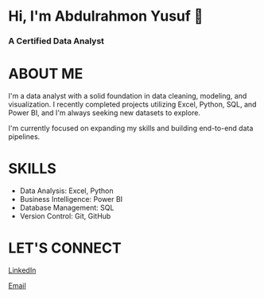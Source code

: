 # Hi, I'm Abdulrahmon Yusuf 👋
### A Certified Data Analyst

# ABOUT ME
I'm a data analyst with a solid foundation in data cleaning, modeling, and visualization. I recently completed projects utilizing Excel, Python, SQL, and Power BI, and I'm always seeking new datasets to explore.

I'm currently focused on expanding my skills and building end-to-end data pipelines.

# SKILLS
- Data Analysis: Excel, Python
- Business Intelligence: Power BI
- Database Management: SQL
- Version Control: Git, GitHub

# LET'S CONNECT
[LinkedIn](https://www.linkedin.com/in/abdulrahmon-yusuf)

[Email](mailto:adedoyinyusuf997@gmail.com)
